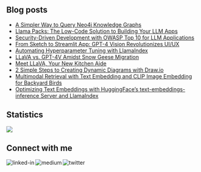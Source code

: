
## Blog posts
<!-- BLOG-POST-LIST:START -->
- [A Simpler Way to Query Neo4j Knowledge Graphs](https://levelup.gitconnected.com/a-simpler-way-to-query-neo4j-knowledge-graphs-99c0a8bbf1d7?source=rss-ce7cd5b8b74a------2)
- [Llama Packs: The Low-Code Solution to Building Your LLM Apps](https://levelup.gitconnected.com/llama-packs-the-low-code-solution-to-building-your-llm-apps-269eec05557b?source=rss-ce7cd5b8b74a------2)
- [Security-Driven Development with OWASP Top 10 for LLM Applications](https://levelup.gitconnected.com/security-driven-development-with-owasp-top-10-for-llm-applications-588406f40d4c?source=rss-ce7cd5b8b74a------2)
- [From Sketch to Streamlit App: GPT-4 Vision Revolutionizes UI/UX](https://levelup.gitconnected.com/from-sketch-to-streamlit-app-gpt-4-vision-revolutionizes-ui-ux-397d87878ff8?source=rss-ce7cd5b8b74a------2)
- [Automating Hyperparameter Tuning with LlamaIndex](https://levelup.gitconnected.com/automating-hyperparameter-tuning-with-llamaindex-72fdd68e3b90?source=rss-ce7cd5b8b74a------2)
- [LLaVA vs. GPT-4V Amidst Snow Geese Migration](https://levelup.gitconnected.com/llava-vs-gpt-4v-amidst-snow-geese-migration-c2561b16113d?source=rss-ce7cd5b8b74a------2)
- [Meet LLaVA, Your New Kitchen Aide](https://levelup.gitconnected.com/meet-llava-your-new-kitchen-aide-fc7f067a5d60?source=rss-ce7cd5b8b74a------2)
- [2 Simple Steps to Creating Dynamic Diagrams with Draw.io](https://medium.com/@wenqiglantz/2-simple-steps-to-creating-dynamic-diagrams-with-draw-io-55afd66e0739?source=rss-ce7cd5b8b74a------2)
- [Multimodal Retrieval with Text Embedding and CLIP Image Embedding for Backyard Birds](https://levelup.gitconnected.com/multimodal-retrieval-with-text-embedding-and-clip-image-embedding-for-backyard-birds-599f19057a70?source=rss-ce7cd5b8b74a------2)
- [Optimizing Text Embeddings with HuggingFace’s text-embeddings-inference Server and LlamaIndex](https://levelup.gitconnected.com/optimizing-text-embeddings-with-huggingfaces-text-embeddings-inference-server-and-llamaindex-ef7df35882a4?source=rss-ce7cd5b8b74a------2)
<!-- BLOG-POST-LIST:END -->

## Statistics
<img src="https://github-readme-stats.vercel.app/api?username=wenqiglantz&theme=light">

## Connect with me
[<img align="left" alt="linked-in" src="https://img.shields.io/badge/linkedin-%230077B5.svg?&style=for-the-badge&logo=linkedin&logoColor=white" />](https://www.linkedin.com/in/wenqi-glantz-b5448a5a/)
[<img align="left" alt="medium" src="https://img.shields.io/badge/medium-%2312100E.svg?&style=for-the-badge&logo=medium&logoColor=white" />](https://medium.com/@wenqiglantz)
[<img align="left" alt="twitter" src="https://img.shields.io/badge/Twitter-blue?style=for-the-badge&logo=twitter&logoColor=white" />](https://twitter.com/@wenqi_glantz)
<br>
<br>
